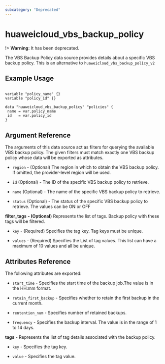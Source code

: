 ```yaml
---
subcategory: "Deprecated"
---
```


# huaweicloud\_vbs\_backup\_policy

!> **Warning:** It has been deprecated.

The VBS Backup Policy data source provides details about a specific VBS backup policy.
This is an alternative to `huaweicloud_vbs_backup_policy_v2`

## Example Usage

 ```hcl

variable "policy_name" {}
variable "policy_id" {}

data "huaweicloud_vbs_backup_policy" "policies" {
  name = var.policy_name
  id   = var.policy_id
}
 ```

## Argument Reference

The arguments of this data source act as filters for querying the available VBS backup policy.
The given filters must match exactly one VBS backup policy whose data will be exported as attributes.

* `region` - (Optional) The region in which to obtain the VBS backup policy. If omitted, the provider-level region will be used.

* `id` (Optional) - The ID of the specific VBS backup policy to retrieve.

* `name` (Optional) - The name of the specific VBS backup policy to retrieve.

* `status` (Optional) - The status of the specific VBS backup policy to retrieve. The values can be ON or OFF

**filter_tags** **- (Optional)** Represents the list of tags. Backup policy with these tags will be filtered.

* `key` - (Required) Specifies the tag key. Tag keys must be unique.

* `values` - (Required) Specifies the List of tag values. This list can have a maximum of 10 values and all be unique.

## Attributes Reference

The following attributes are exported:

* `start_time` - Specifies the start time of the backup job.The value is in the HH:mm format.                                                         

* `retain_first_backup` - Specifies whether to retain the first backup in the current month. 

* `rentention_num` - Specifies number of retained backups.

* `frequency` - Specifies the backup interval. The value is in the range of 1 to 14 days.

**tags** - Represents the list of tag details associated with the backup policy.

* `key` - Specifies the tag key. 

* `value` - Specifies the tag value. 
